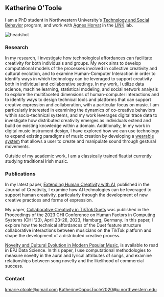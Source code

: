 
## Katherine O'Toole
I am a PhD student in Northwestern University's [Technology and Social Behavior](https://tsb.northwestern.edu/) program, and work with [Agnes Horvat](https://agneshorvat.soc.northwestern.edu/) in the [LINK](https://link.soc.northwestern.edu/) lab. 


![headshot](/About/docs/assets/KOHeadshot.jpg)






### Research
In my research, I investigate how technological affordances can facilitate creativity for both individuals and groups. My work aims to develop computational models of the processes involved in collective creativity and cultural evolution, and to examine Human-Computer Interaction in order to identify ways in which technology can be leveraged to support creativity both in individual and collaborative settings.  In my work, I utilize data science, machine learning, statistical modeling, and social network analysis to explore the multifaceted dimensions of human-computer interactions and to identify ways to design technical tools and platforms that can support creative expression and collaboration, with a particular focus on music. I am particularly interested in examining the dynamics of co-creative behaviors within socio-technical systems, and my work leverages digital trace data to investigate how distributed creativity emerges as individuals extend and build on existing knowledge within a domain. Additionally, In my work in digital music instrument design,  I have explored how we can use technology to expand existing paradigms of music creation by developing a [wearable system](https://sites.google.com/view/maestroinmotion/home) that allows a user to create and manipulate sound through gestural movements. 

Outside of my academic work, I am a classically trained flautist currently studying traditional Irish music.


### Publications
In my latest paper, [Extending Human Creativity with AI](https://www.sciencedirect.com/science/article/pii/S2713374524000062), published in the Journal of Creativity, I examine how AI technologies can be leveraged to support human creativity, particularly through the development of new creative practices and forms of expression.

My paper, [Collaborative Creativity in TikTok Duets](https://dl.acm.org/doi/pdf/10.1145/3544548.3581380) was published in the Proceedings of the 2023 CHI Conference on Human Factors in Computing Systems (CHI ’23), April 23–28, 2023, Hamburg, Germany. In this paper, I explore how the technical affordances of the Duet feature structure collaborative interactions between musicians on the TikTok platform and shape the development of a distributed creative process.

[Novelty and Cultural Evolution in Modern Popular Music](https://epjdatascience.springeropen.com/articles/10.1140/epjds/s13688-023-00377-7), is available to read in EPJ Data Science. In this paper, I use computational methodologies to measure novelty in the aural and lyrical attributes of songs, and examine relationships between song novelty and the likelihood of commercial success.



### Contact
kmarie.otoole@gmail.com
KatherineOaposToole2020@u.northwestern.edu
